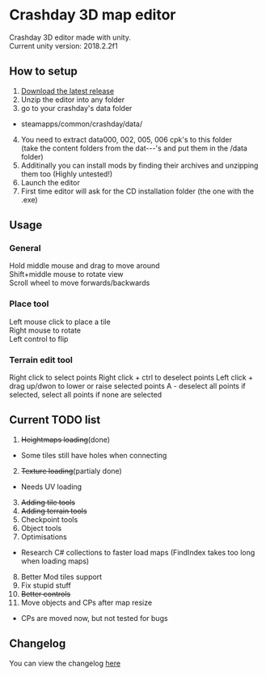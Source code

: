 # Crashday 3D map editor
Crashday 3D editor made with unity.  
Current unity version: 2018.2.2f1

## How to setup
1. [Download the latest release](https://github.com/wurunduk/crashday-map-editor/releases)
2. Unzip the editor into any folder
3. go to your crashday's data folder
 * steamapps/common/crashday/data/
4. You need to extract data000, 002, 005, 006 cpk's to this folder  
 (take the content folders from the dat---'s and put them in the /data folder)
5. Additinally you can install mods by finding their archives and unzipping them too (Highly untested!)
6. Launch the editor
7. First time editor will ask for the CD installation folder (the one with the .exe)

## Usage
### General
Hold middle mouse and drag to move around  
Shift+middle mouse to rotate view  
Scroll wheel to move forwards/backwards  
### Place tool
Left mouse click to place a tile  
Right mouse to rotate  
Left control to flip  
### Terrain edit tool
Right click to select points
Right click + ctrl to deselect points
Left click + drag up/dwon to lower or raise selected points
A - deselect all points if selected, select all points if none are selected

## Current TODO list
1. ~~Heightmaps loading~~(done)
 * Some tiles still have holes when connecting
2. ~~Texture loading~~(partialy done)
 * Needs UV loading
3. ~~Adding tile tools~~
4. ~~Adding terrain tools~~
5. Checkpoint tools
6. Object tools
7. Optimisations
 * Research C# collections to faster load maps (FindIndex takes too long when loading maps)
8. Better Mod tiles support
9. Fix stupid stuff
10. ~~Better controls~~
11. Move objects and CPs after map resize
 * CPs are moved now, but not tested for bugs

 ## Changelog
 You can view the changelog [here](https://github.com/wurunduk/crashday-map-editor/blob/master/CHANGELOG.md)


